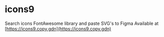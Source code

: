 # icons9
Search icons FontAwesome library and paste SVG's to Figma 
Available at [https://icons9.copy.gdn](https://icons9.copy.gdn)

